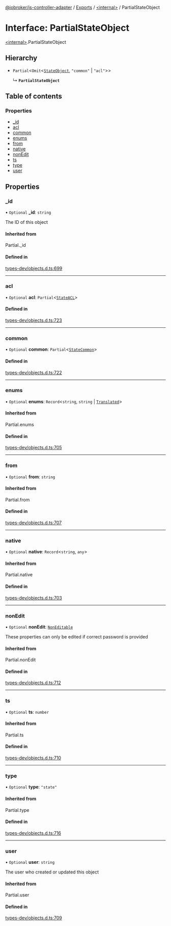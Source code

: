 [@iobroker/js-controller-adapter](../README.md) / [Exports](../modules.md) / [\<internal\>](../modules/internal_.md) / PartialStateObject

# Interface: PartialStateObject

[\<internal\>](../modules/internal_.md).PartialStateObject

## Hierarchy

- `Partial`\<`Omit`\<[`StateObject`](internal_.StateObject.md), ``"common"`` \| ``"acl"``\>\>

  ↳ **`PartialStateObject`**

## Table of contents

### Properties

- [\_id](internal_.PartialStateObject.md#_id)
- [acl](internal_.PartialStateObject.md#acl)
- [common](internal_.PartialStateObject.md#common)
- [enums](internal_.PartialStateObject.md#enums)
- [from](internal_.PartialStateObject.md#from)
- [native](internal_.PartialStateObject.md#native)
- [nonEdit](internal_.PartialStateObject.md#nonedit)
- [ts](internal_.PartialStateObject.md#ts)
- [type](internal_.PartialStateObject.md#type)
- [user](internal_.PartialStateObject.md#user)

## Properties

### \_id

• `Optional` **\_id**: `string`

The ID of this object

#### Inherited from

Partial.\_id

#### Defined in

[types-dev/objects.d.ts:699](https://github.com/ioBroker/ioBroker.js-controller/blob/70007768/packages/types-dev/objects.d.ts#L699)

___

### acl

• `Optional` **acl**: `Partial`\<[`StateACL`](internal_.StateACL.md)\>

#### Defined in

[types-dev/objects.d.ts:723](https://github.com/ioBroker/ioBroker.js-controller/blob/70007768/packages/types-dev/objects.d.ts#L723)

___

### common

• `Optional` **common**: `Partial`\<[`StateCommon`](internal_.StateCommon.md)\>

#### Defined in

[types-dev/objects.d.ts:722](https://github.com/ioBroker/ioBroker.js-controller/blob/70007768/packages/types-dev/objects.d.ts#L722)

___

### enums

• `Optional` **enums**: `Record`\<`string`, `string` \| [`Translated`](../modules/internal_.md#translated)\>

#### Inherited from

Partial.enums

#### Defined in

[types-dev/objects.d.ts:705](https://github.com/ioBroker/ioBroker.js-controller/blob/70007768/packages/types-dev/objects.d.ts#L705)

___

### from

• `Optional` **from**: `string`

#### Inherited from

Partial.from

#### Defined in

[types-dev/objects.d.ts:707](https://github.com/ioBroker/ioBroker.js-controller/blob/70007768/packages/types-dev/objects.d.ts#L707)

___

### native

• `Optional` **native**: `Record`\<`string`, `any`\>

#### Inherited from

Partial.native

#### Defined in

[types-dev/objects.d.ts:703](https://github.com/ioBroker/ioBroker.js-controller/blob/70007768/packages/types-dev/objects.d.ts#L703)

___

### nonEdit

• `Optional` **nonEdit**: [`NonEditable`](internal_.NonEditable.md)

These properties can only be edited if correct password is provided

#### Inherited from

Partial.nonEdit

#### Defined in

[types-dev/objects.d.ts:712](https://github.com/ioBroker/ioBroker.js-controller/blob/70007768/packages/types-dev/objects.d.ts#L712)

___

### ts

• `Optional` **ts**: `number`

#### Inherited from

Partial.ts

#### Defined in

[types-dev/objects.d.ts:710](https://github.com/ioBroker/ioBroker.js-controller/blob/70007768/packages/types-dev/objects.d.ts#L710)

___

### type

• `Optional` **type**: ``"state"``

#### Inherited from

Partial.type

#### Defined in

[types-dev/objects.d.ts:716](https://github.com/ioBroker/ioBroker.js-controller/blob/70007768/packages/types-dev/objects.d.ts#L716)

___

### user

• `Optional` **user**: `string`

The user who created or updated this object

#### Inherited from

Partial.user

#### Defined in

[types-dev/objects.d.ts:709](https://github.com/ioBroker/ioBroker.js-controller/blob/70007768/packages/types-dev/objects.d.ts#L709)
